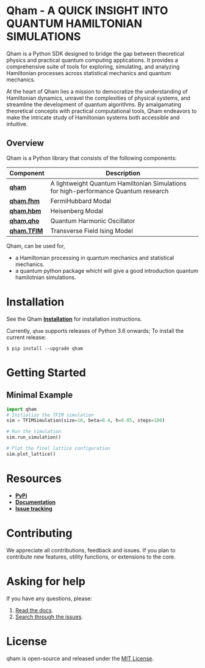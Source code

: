 # Qham - A QUICK INSIGHT INTO QUANTUM HAMILTONIAN SIMULATIONS

Qham is a Python SDK designed to bridge the gap between theoretical physics and practical quantum computing applications. It provides a comprehensive suite of tools for exploring, simulating, and analyzing Hamiltonian processes across statistical mechanics and quantum mechanics.

At the heart of Qham lies a mission to democratize the understanding of Hamiltonian dynamics, unravel the complexities of physical systems, and streamline the development of quantum algorithms. By amalgamating theoretical concepts with practical computational tools, Qham endeavors to make the intricate study of Hamiltonian systems both accessible and intuitive. 


## Overview

Qham is a Python library that consists of the following components:

| Component | Description |
| ---- | --- |
| [**qham**](https://qham.readthedocs.io/en/latest/introduction.html) | A lightweight Quantum Hamiltonian Simulations for high-performance Quantum research |
| [**qham.fhm**](https://qham.readthedocs.io/en/latest/fhm.html) | FermiHubbard Modal |
| [**qham.hbm**](https://qham.readthedocs.io/en/latest/hmb.html) | Heisenberg Modal |
| [**qham.qho**](https://qham.readthedocs.io/en/latest/qho.html) | Quantum Harmonic Oscillator |
| [**qham.TFIM**](https://qham.readthedocs.io/en/latest/tfim.html) | Transverse Field Ising Model |

Qham, can be used for,

- a Hamiltonian processing in quantum mechanics and statistical mechanics.
- a quantum python package whichl will give a good introduction quantum hamilotnian simulations.


# Installation 
See the Qham [**Installation**](https://pypi.org/project/qham/1.0.0/) for installation instructions.

Currently, `qham` supports releases of Python 3.6 onwards; 
To install the current release:

```shell
$ pip install --upgrade qham
```


# Getting Started

## Minimal Example
```python
import qham
# Initialize the TFIM simulation
sim = TFIMSimulation(size=10, beta=0.4, h=0.05, steps=100)

# Run the simulation
sim.run_simulation()

# Plot the final lattice configuration
sim.plot_lattice()
```


# Resources

- [**PyPi**](https://pypi.org/project/qham/1.0.0/)
- [**Documentation**](https://qham.readthedocs.io/en/latest/)
- [**Issue tracking**](https://github.com/valleyofblackpanther/Qham/issues)


# Contributing

We appreciate all contributions, feedback and issues. If you plan to contribute new features, utility functions, or extensions to the core.



# Asking for help
If you have any questions, please:
1. [Read the docs](https://qham.readthedocs.io/en/latest/).
2. [Search through the issues](https://github.com/valleyofblackpanther/Qham/issues).


# License

qham is open-source and released under the [MIT License](LICENSE).